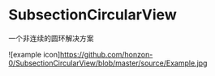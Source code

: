 # SubsectionCircularView
一个非连续的圆环解决方案

![example icon]https://github.com/honzon-0/SubsectionCircularView/blob/master/source/Example.jpg
